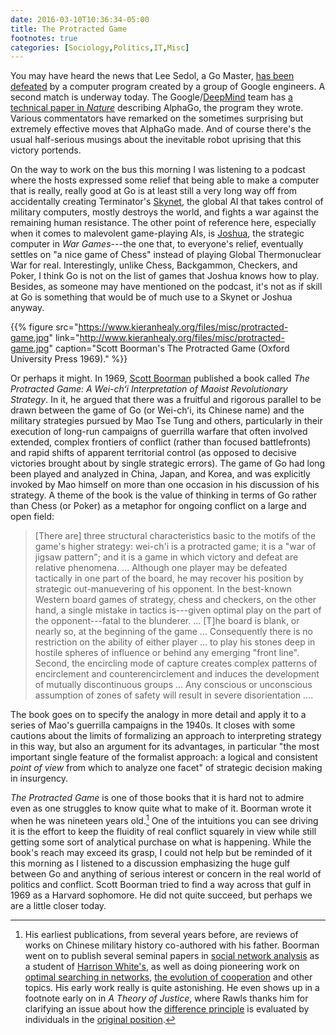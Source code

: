 ```yaml
---
date: 2016-03-10T10:36:34-05:00
title: The Protracted Game
footnotes: true
categories: [Sociology,Politics,IT,Misc]
---
```




You may have heard the news that Lee Sedol, a Go Master, [has been defeated](http://www.nytimes.com/2016/03/10/world/asia/google-alphago-lee-se-dol.html) by a computer program created by a group of Google engineers. A second match is underway today.  The Google/[DeepMind](http://deepmind.com) team has [a technical paper in *Nature*](http://www.nature.com/nature/journal/v529/n7587/full/nature16961.html) describing AlphaGo, the program they wrote. Various commentators have remarked on the sometimes surprising but extremely effective moves that AlphaGo made. And of course there's the usual half-serious musings about the inevitable robot uprising that this victory portends. 

On the way to work on the bus this morning I was listening to a podcast where the hosts expressed some relief that being able to make a computer that is really, really good at Go is at least still a very long way off from accidentally creating  Terminator's <a href="https://en.wikipedia.org/wiki/Skynet_(Terminator)">Skynet</a>, the global AI that takes control of military computers, mostly destroys the world, and fights a war against the remaining human resistance. The other point of reference here, especially when it comes to malevolent game-playing AIs, is  [Joshua](https://en.wikipedia.org/wiki/WarGames), the strategic computer in *War Games*---the one that, to everyone's relief, eventually settles on "a nice game of Chess" instead of playing Global Thermonuclear War for real. Interestingly, unlike Chess, Backgammon, Checkers, and Poker, I think Go is not on the list of games that Joshua knows how to play. Besides, as someone may have mentioned on the podcast, it's not as if skill at Go is something that would be of much use to a Skynet or Joshua anyway. 

{{% figure src="https://www.kieranhealy.org/files/misc/protracted-game.jpg" link="http://www.kieranhealy.org/files/misc/protracted-game.jpg" caption="Scott Boorman's The Protracted Game (Oxford University Press 1969)." %}}

Or perhaps it might. In 1969, [Scott Boorman](http://sociology.yale.edu/people/scott-boorman) published a book called *The Protracted Game: A Wei-chʻi Interpretation of Maoist Revolutionary Strategy*. In it, he argued that there was a fruitful and rigorous parallel to be drawn between the game of Go (or Wei-chʻi, its Chinese name) and the military strategies pursued by Mao Tse Tung and others, particularly in their execution of long-run campaigns of guerrilla warfare that often involved extended, complex frontiers of conflict (rather than focused battlefronts) and rapid shifts of apparent territorial control (as opposed to decisive victories brought about by single strategic errors). The game of Go had long been played and analyzed in China, Japan, and Korea, and was explicitly invoked by Mao himself on more than one occasion in his discussion of his strategy. A theme of the book is the value of thinking in terms of Go rather than Chess (or Poker) as a metaphor for ongoing conflict on a large and open field: 

> [There are] three structural characteristics basic to the motifs of the game's higher strategy: wei-ch'i is a protracted game; it is a "war of jigsaw pattern"; and it is a game in which victory and defeat are relative phenomena.  ... Although one player may be defeated tactically in one part of the board, he may recover his position by strategic out-manuevering of his opponent. In the best-known Western board games of strategy, chess and checkers, on the other hand, a single mistake in tactics is---given optimal play on the part of the opponent---fatal to the blunderer. ... [T]he board is blank, or nearly so, at the beginning of the game ... Consequently there is no restriction on the ability of either player ... to play his stones deep in hostile spheres of influence or behind any emerging "front line". Second, the encircling mode of capture creates complex patterns of encirclement and counterencirclement and induces the development of mutually discontinuous groups ... Any conscious or unconscious assumption of zones of safety will result in severe disorientation ....

The book goes on to specify the analogy in more detail and apply it to a series of Mao's guerrilla campaigns in the 1940s. It closes with some cautions about the limits of formalizing an approach to interpreting strategy in this way, but also an argument for its advantages, in particular "the most important single feature of the formalist approach: a logical and consistent *point of view* from which to analyze one facet" of strategic decision making in insurgency.

*The Protracted Game* is one of those books that it is hard not to admire even as one struggles to know quite what to make of it. Boorman wrote it when he was nineteen years old.[^boorman] One of the intuitions you can see driving it is the effort to keep  the fluidity of real conflict squarely in view while still getting some sort of analytical purchase on what is happening. While the book's reach may exceed its grasp, I could not help but be reminded of it this morning as I listened to a discussion emphasizing the huge gulf between Go and anything of serious interest or concern in the real world of politics and conflict. Scott Boorman tried to find a way across that gulf in 1969 as a Harvard sophomore. He did not quite succeed, but perhaps we are a little closer today.

[^boorman]: His earliest publications, from several years before, are reviews of works on Chinese military history co-authored with his father. Boorman went on to publish several seminal papers in [social network analysis](http://www.jstor.org/stable/2777596?seq=1#page_scan_tab_contents) as a student of [Harrison White's](https://en.wikipedia.org/wiki/Harrison_White), as well as doing pioneering work on  [optimal searching in networks](http://econpapers.repec.org/article/rjebellje/v_3a6_3ay_3a1975_3ai_3aspring_3ap_3a216-249.htm), [the evolution of cooperation](http://www.ncbi.nlm.nih.gov/pmc/articles/PMC433212/) and other topics. His early work really is quite astonishing. He even shows up in a footnote early on in *A Theory of Justice*, where Rawls thanks him for clarifying an issue about how the [difference principle](https://en.wikipedia.org/wiki/Justice_as_Fairness#Difference_Principle) is evaluated by individuals in the [original position](https://en.wikipedia.org/wiki/Original_position).

